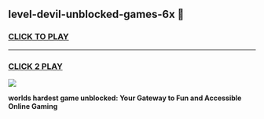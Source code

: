 
## level-devil-unblocked-games-6x 👋
<h3>
<a href="https://premium.freeplayer.one?title=level-devil-unblocked-games-6x&ref=14F">CLICK TO PLAY</a></h3>
<hr>

<h3>
<a href="https://premium.freeplayer.one?title=level-devil-unblocked-games-6x&ref=14F">CLICK 2 PLAY</a>
  
</h3>

<a href="https://premium.freeplayer.one?title=level-devil-unblocked-games-6x&ref=12F/"><img src="https://clearcache.store/games.png"></a>


**worlds hardest game unblocked: Your Gateway to Fun and Accessible Online Gaming**
